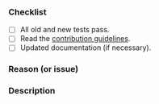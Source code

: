 <!-- Thanks for contributing to this repository! -->
<!-- Before you submit your pull request, please make sure to check the following boxes. -->

### Checklist
- [ ] All old and new tests pass.
- [ ] Read the [contribution guidelines](/CONTRIBUTING.md).
- [ ] Updated documentation (if necessary).

### Reason (or issue)
<!-- Why is this change required? What problem does it solve? -->
<!-- If it fixes an open issue, please link to the issue here. -->

### Description
<!-- Describe your changes in detail -->
<!-- Please describe in detail how you tested your changes. -->
